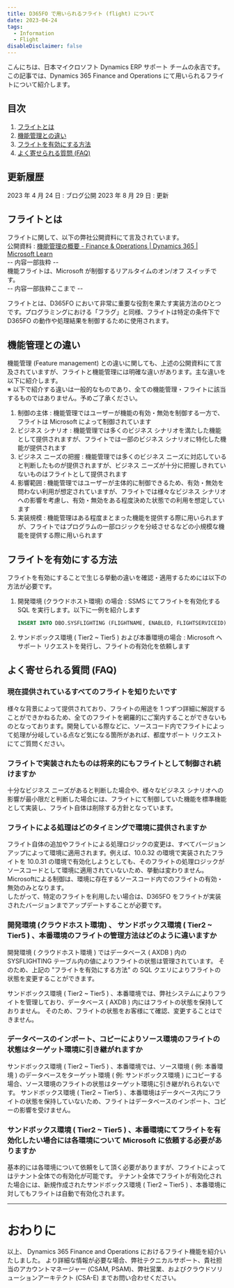 ```yaml
---
title: D365FO で用いられるフライト (flight) について
date: 2023-04-24
tags:
  - Information
  - Flight
disableDisclaimer: false
---
```


こんにちは、日本マイクロソフト Dynamics ERP サポート チームの永吉です。
この記事では、Dynamics 365 Finance and Operations にて用いられるフライトについて紹介します。

<!-- more -->

## 目次  
1. [フライトとは](#anchor-what-is-flight)  
1. [機能管理との違い](#anchor-diff-feat-mgmt)  
1. [フライトを有効にする方法](#anchor-how-to-enable)  
1. [よく寄せられる質問 (FAQ)](#anchor-faq)  

## 更新履歴  
2023 年 4 月 24 日 : ブログ公開
2023 年 8 月 29 日 : 更新


<a id='anchor-what-is-flight'></a>
## フライトとは
フライトに関して、以下の弊社公開資料にて言及されています。  
公開資料 : [機能管理の概要 - Finance & Operations | Dynamics 365 | Microsoft Learn](https://learn.microsoft.com/ja-jp/dynamics365/fin-ops-core/fin-ops/get-started/feature-management/feature-management-overview#what-is-feature-flighting-and-how-does-it-relate-to-feature-management)  
-- 内容一部抜粋 --  
機能フライトは、Microsoft が制御するリアルタイムのオン/オフ スイッチです。  
-- 内容一部抜粋ここまで --  

フライトとは、D365FO において非常に重要な役割を果たす実装方法のひとつです。プログラミングにおける「フラグ」と同様、フライトは特定の条件下で D365FO の動作や処理結果を制御するために使用されます。

<a id='anchor-diff-feat-mgmt'></a>
## 機能管理との違い
機能管理 (Feature management) との違いに関しても、上述の公開資料にて言及されていますが、フライトと機能管理には明確な違いがあります。主な違いを以下に紹介します。   
※ 以下で紹介する違いは一般的なものであり、全ての機能管理・フライトに該当するものではありません。予めご了承ください。 
1. 制御の主体 : 機能管理ではユーザーが機能の有効・無効を制御する一方で、フライトは Microsoft によって制御されています
1. ビジネス シナリオ : 機能管理では多くのビジネス シナリオを満たした機能として提供されますが、フライトでは一部のビジネス シナリオに特化した機能が提供されます
1. ビジネス ニーズの把握 : 機能管理では多くのビジネス ニーズに対応していると判断したものが提供されますが、ビジネス ニーズが十分に把握しきれていないものはフライトとして提供されます
1. 影響範囲 : 機能管理ではユーザーが主体的に制御できるため、有効・無効を問わない利用が想定されていますが、フライトでは様々なビジネス シナリオへの影響を考慮し、有効・無効をある程度決めた状態での利用を想定しています
1. 実装規模 : 機能管理はある程度まとまった機能を提供する際に用いられますが、フライトではプログラムの一部ロジックを分岐させるなどの小規模な機能を提供する際に用いられます

<a id='anchor-how-to-enable'></a>
## フライトを有効にする方法
フライトを有効にすることで生じる挙動の違いを確認・適用するためには以下の方法が必要です。  
1. 開発環境 (クラウドホスト環境) の場合 : SSMS にてフライトを有効化する SQL を実行します。以下に一例を紹介します  
    ```SQL  
    INSERT INTO DBO.SYSFLIGHTING (FLIGHTNAME, ENABLED, FLIGHTSERVICEID)VALUES ('ReqCalcRestartResumeNativeToggle', 1, 12719367)  
    ```  
1. サンドボックス環境 ( Tier2 ~ Tier5 ) および本番環境の場合 : Microsoft へサポート リクエストを発行し、フライトの有効化を依頼します

<a id='anchor-faq'></a>
## よく寄せられる質問 (FAQ)
### 現在提供されているすべてのフライトを知りたいです
様々な背景によって提供されており、フライトの用途を 1 つずつ詳細に解説することができかねるため、全てのフライトを網羅的にご案内することができないものとなっております。開発している際などに、ソースコード内でフライトによって処理が分岐している点など気になる箇所があれば、都度サポート リクエストにてご質問ください。  
  
### フライトで実装されたものは将来的にもフライトとして制御され続けますか
十分なビジネス ニーズがあると判断した場合や、様々なビジネス シナリオへの影響が最小限だと判断した場合には、フライトにて制御していた機能を標準機能として実装し、フライト自体は削除する方針となっています。  

### フライトによる処理はどのタイミングで環境に提供されますか
フライト自体の追加やフライトによる処理ロジックの変更は、すべてバージョンアップによって環境に適用されます。例えば、10.0.32 の環境で実装されたフライトを 10.0.31 の環境で有効化しようとしても、そのフライトの処理ロジックがソースコードとして環境に適用されていないため、挙動は変わりません。Microsoftによる制御は、環境に存在するソースコード内でのフライトの有効・無効のみとなります。  
したがって、特定のフライトを利用したい場合は、D365FO をフライトが実装されたバージョンまでアップデートすることが必要です。

### 開発環境 (クラウドホスト環境) 、 サンドボックス環境 ( Tier2 ~ Tier5 ) 、本番環境のフライトの管理方法はどのように違いますか
開発環境 ( クラウドホスト環境 ) ではデータベース ( AXDB ) 内の SYSFLIGHTING テーブル内の値によりフライトの状態は管理されています。
そのため、上記の "フライトを有効にする方法" の SQL クエリによりフライトの状態を変更することができます。

サンドボックス環境 ( Tier2 ~ Tier5 ) 、本番環境では、弊社システムによりフライトを管理しており、データベース ( AXDB ) 内にはフライトの状態を保持しておりません。
そのため、フライトの状態をお客様にて確認、変更することはできません。

### データベースのインポート、コピーによりソース環境のフライトの状態はターゲット環境に引き継がれますか
サンドボックス環境 ( Tier2 ~ Tier5 ) 、本番環境では、ソース環境 ( 例: 本番環境 ) のデータベースをターゲット環境 ( 例: サンドボックス環境 ) にコピーする場合、ソース環境のフライトの状態はターゲット環境に引き継がれられないです。
サンドボックス環境 ( Tier2 ~ Tier5 ) 、本番環境はデータベース内にフライトの状態を保持していないため、フライトはデータベースのインポート、コピーの影響を受けません。

### サンドボックス環境 ( Tier2 ~ Tier5 ) 、本番環境にてフライトを有効化したい場合には各環境について Microsoft に依頼する必要がありますか
基本的には各環境について依頼をして頂く必要がありますが、フライトによってはテナント全体での有効化が可能です。
テナント全体でフライトが有効化された場合には、新規作成されたサンドボックス環境 ( Tier2 ~ Tier5 ) 、本番環境に対してもフライトは自動で有効化されます。

---
# おわりに  

以上、 Dynamics 365 Finance and Operations におけるフライト機能を紹介いたしました。
より詳細な情報が必要な場合、弊社テクニカルサポート、貴社担当のアカウントマネージャー (CSAM, PSAM)、弊社営業、およびクラウドソリューションアーキテクト (CSA-E) までお問い合わせください。
